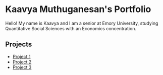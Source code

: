 # Kaavya Muthuganesan's Portfolio

Hello! My name is Kaavya and I am a senior at Emory University, studying Quantitative Social Sciences with an Economics concentration.

## Projects

- [Project 1](project1.md)
- [Project 2](project2.md)
- [Project 3](project3.md)
